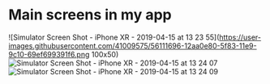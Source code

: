 # Main screens in my app
![Simulator Screen Shot - iPhone XR - 2019-04-15 at 13 23 55](https://user-images.githubusercontent.com/41009575/56111696-12aa0e80-5f83-11e9-9c10-69ef699391f6.png 100x50)
![Simulator Screen Shot - iPhone XR - 2019-04-15 at 13 24 07](https://user-images.githubusercontent.com/41009575/56111699-15a4ff00-5f83-11e9-9086-2601c714c962.png)
![Simulator Screen Shot - iPhone XR - 2019-04-15 at 13 24 09](https://user-images.githubusercontent.com/41009575/56111702-176ec280-5f83-11e9-94a9-fd4ead57032e.png)
